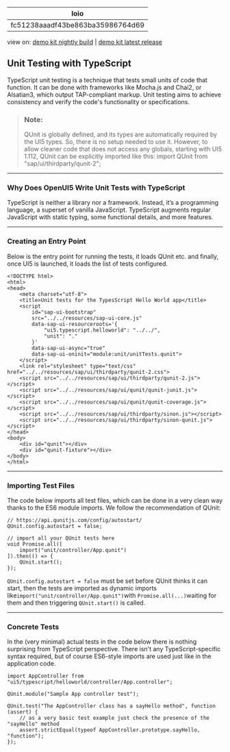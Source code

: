 <!-- loiofc51238aaadf43be863ba35986764d69 -->

| loio |
| -----|
| fc51238aaadf43be863ba35986764d69 |

<div id="loio">

view on: [demo kit nightly build](https://sdk.openui5.org/nightly/#/topic/fc51238aaadf43be863ba35986764d69) | [demo kit latest release](https://sdk.openui5.org/topic/fc51238aaadf43be863ba35986764d69)</div>

## Unit Testing with TypeScript

TypeScript unit testing is a technique that tests small units of code that function. It can be done with frameworks like Mocha.js and Chai2, or Alsatian3, which output TAP-compliant markup. Unit testing aims to achieve consistency and verify the code's functionality or specifications.

> ### Note:  
> QUnit is globally defined, and its types are automatically required by the UI5 types. So, there is no setup needed to use it. However, to allow cleaner code that does not access any globals, starting with UI5 1.112, QUnit can be explicitly imported like this: import QUnit from "sap/ui/thirdparty/qunit-2";

***

<a name="loiofc51238aaadf43be863ba35986764d69__section_wh2_131_pxb"/>

### Why Does OpenUI5 Write Unit Tests with TypeScript

TypeScript is neither a library nor a framework. Instead, it’s a programming language, a superset of vanilla JavaScript. TypeScript augments regular JavaScript with static typing, some functional details, and more features.

***

<a name="loiofc51238aaadf43be863ba35986764d69__section_acr_ck1_pxb"/>

### Creating an Entry Point

Below is the entry point for running the tests, it loads QUnit etc. and finally, once UI5 is launched, it loads the list of tests configured.

```
<!DOCTYPE html> 
<html> 
<head> 
	<meta charset="utf-8"> 
	<title>Unit tests for the TypesScript Hello World app</title> 
	<script 
		id="sap-ui-bootstrap" 
		src="../../resources/sap-ui-core.js" 
		data-sap-ui-resourceroots='{ 
			"ui5.typescript.helloworld": "../../", 
			"unit": "." 
		}' 
		data-sap-ui-async="true" 
		data-sap-ui-oninit="module:unit/unitTests.qunit"> 
	</script> 
	<link rel="stylesheet" type="text/css" href="../../resources/sap/ui/thirdparty/qunit-2.css"> 
	<script src="../../resources/sap/ui/thirdparty/qunit-2.js"></script> 
	<script src="../../resources/sap/ui/qunit/qunit-junit.js"></script> 
	<script src="../../resources/sap/ui/qunit/qunit-coverage.js"></script> 
	<script src="../../resources/sap/ui/thirdparty/sinon.js"></script> 
	<script src="../../resources/sap/ui/thirdparty/sinon-qunit.js"></script> 
</head> 
<body> 
	<div id="qunit"></div> 
	<div id="qunit-fixture"></div> 
</body> 
</html> 
```

***

<a name="loiofc51238aaadf43be863ba35986764d69__section_k2d_3m1_pxb"/>

### Importing Test Files

The code below imports all test files, which can be done in a very clean way thanks to the ES6 module imports. We follow the recommendation of QUnit: 

```
// https://api.qunitjs.com/config/autostart/ 
QUnit.config.autostart = false; 
 
// import all your QUnit tests here 
void Promise.all([ 
	import("unit/controller/App.qunit") 
]).then(() => { 
	QUnit.start(); 
}); 
```

`QUnit.config.autostart = false` must be set before QUnit thinks it can start, then the tests are imported as dynamic imports like`import("unit/controller/App.qunit")`with `Promise.all(...)`waiting for them and then triggering `QUnit.start()` is called.

***

<a name="loiofc51238aaadf43be863ba35986764d69__section_dmv_g41_pxb"/>

### Concrete Tests

In the \(very minimal\) actual tests in the code below there is nothing surprising from TypeScript perspective. There isn't any TypeScript-specific syntax required, but of course ES6-style imports are used just like in the application code.

```
import AppController from "ui5/typescript/helloworld/controller/App.controller"; 
 
QUnit.module("Sample App controller test"); 
 
QUnit.test("The AppController class has a sayHello method", function (assert) { 
    // as a very basic test example just check the presence of the "sayHello" method 
    assert.strictEqual(typeof AppController.prototype.sayHello, "function"); 
}); 
```

